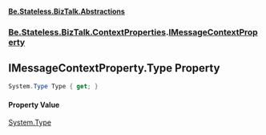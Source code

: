 #### [Be.Stateless.BizTalk.Abstractions](README.md 'README')
### [Be.Stateless.BizTalk.ContextProperties](Be.Stateless.BizTalk.ContextProperties.md 'Be.Stateless.BizTalk.ContextProperties').[IMessageContextProperty](IMessageContextProperty.md 'Be.Stateless.BizTalk.ContextProperties.IMessageContextProperty')

## IMessageContextProperty.Type Property

```csharp
System.Type Type { get; }
```

#### Property Value
[System.Type](https://docs.microsoft.com/en-us/dotnet/api/System.Type 'System.Type')